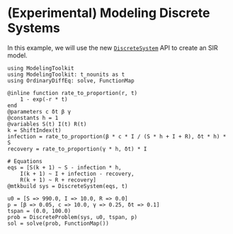 # (Experimental) Modeling Discrete Systems

In this example, we will use the new [`DiscreteSystem`](@ref) API
to create an SIR model.

```@example discrete
using ModelingToolkit
using ModelingToolkit: t_nounits as t
using OrdinaryDiffEq: solve, FunctionMap

@inline function rate_to_proportion(r, t)
    1 - exp(-r * t)
end
@parameters c δt β γ
@constants h = 1
@variables S(t) I(t) R(t)
k = ShiftIndex(t)
infection = rate_to_proportion(β * c * I / (S * h + I + R), δt * h) * S
recovery = rate_to_proportion(γ * h, δt) * I

# Equations
eqs = [S(k + 1) ~ S - infection * h,
    I(k + 1) ~ I + infection - recovery,
    R(k + 1) ~ R + recovery]
@mtkbuild sys = DiscreteSystem(eqs, t)

u0 = [S => 990.0, I => 10.0, R => 0.0]
p = [β => 0.05, c => 10.0, γ => 0.25, δt => 0.1]
tspan = (0.0, 100.0)
prob = DiscreteProblem(sys, u0, tspan, p)
sol = solve(prob, FunctionMap())
```

